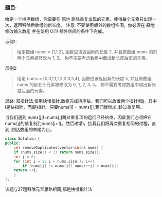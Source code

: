 ### 题目:
给定一个排序数组，你需要在 原地 删除重复出现的元素，使得每个元素只出现一次，返回移除后数组的新长度。
注意:
不要使用额外的数组空间，你必须在 原地 修改输入数组 并在使用 O(1) 额外空间的条件下完成。

示例1:
>给定数组 nums = [1,1,2], 
函数应该返回新的长度 2, 并且原数组 nums 的前两个元素被修改为 1, 2。 
你不需要考虑数组中超出新长度后面的元素。

示例2:
>给定 nums = [0,0,1,1,1,2,2,3,3,4],
函数应该返回新的长度 5, 并且原数组 nums 的前五个元素被修改为 0, 1, 2, 3, 4。
你不需要考虑数组中超出新长度后面的元素。


思路:
双指针法,使用快慢指针,数组完成排序后，我们可以放置两个指针i和j，其中 i是快指针，而j是指针。只要nums[i] = nums[j],我们就增加 j跳过重复项。

当我们遇到 nums[j]!=nums[j]跳过重复项的运行已经结束，因此我们必须把它nums[j]的值复制到nums[i+1]。然后递增i，接着我们将再次重复相同的过程，直到 j到达数组的末尾为止。

```c++
class Solution {
public:
    int removeDuplicates(vector<int>& nums) {
    if (nums.size() < 2) return nums.size();
	int j = 0;
	for (int i = 1; i < nums.size(); i++)
		if (nums[j] != nums[i]) nums[++j] = nums[i];
	return ++j;
    }
};
```

该题与27题移除元素思路相同,都是快慢指针法